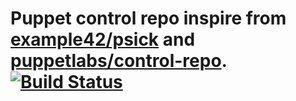 # Puppet control repo inspire from [example42/psick](https://github.com/example42/psick) and [puppetlabs/control-repo](https://github.com/puppetlabs/control-repo). [![Build Status](https://travis-ci.org/Ananasr/control-repo-template.svg?branch=master)](https://travis-ci.org/Ananasr/control-repo-template)
